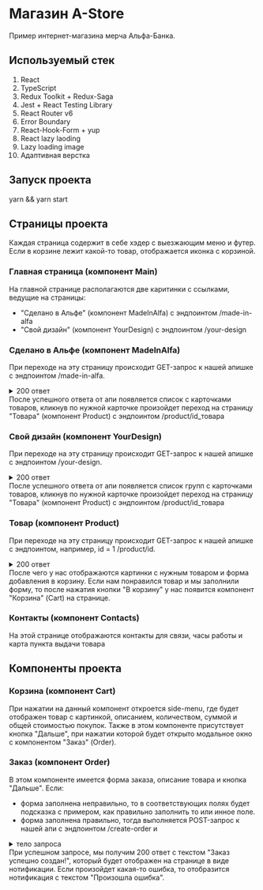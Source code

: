 # Магазин A-Store

Пример интернет-магазина мерча Альфа-Банка.

## Используемый стек

1. React
2. TypeScript
3. Redux Toolkit + Redux-Saga
4. Jest + React Testing Library
5. React Router v6
6. Error Boundary
7. React-Hook-Form + yup
8. React lazy laoding
9. Lazy loading image
10. Адаптивная верстка

## Запуск проекта

yarn && yarn start

## Страницы проекта

Каждая страница содержит в себе хэдер с выезжающим меню и футер. Если в корзине лежит какой-то товар, отображается иконка с корзиной.

### Главная страница (компонент Main)

На главной странице располагаются две каритинки с ссылками, ведущие на страницы:

- "Сделано в Альфе" (компонент MadeInAlfa) с эндпоинтом /made-in-alfa
- "Свой дизайн" (компонент YourDesign) с эндпоинтом /your-design

### Сделано в Альфе (компонент MadeInAlfa)

При переходе на эту страницу происходит GET-запрос к нашей апишке с эндпоинтом /made-in-alfa.

<details>
  <summary>200 ответ</summary>
  
  ```json

[
{
"id": 0,
"preview": "http://qa-games.ru/astore/public/images/15932051.jpeg",
"title": "Рюкзак «Для умных и свободных»",
"description": "Поместится и ноутбук, и худи. У рюкзака широкие красные лямки и светоотражающие элементы — вас заметят и днём, и ночью.",
"price": 4999,
"availability": true
},
{
"id": 1,
"preview": "http://qa-games.ru/astore/public/images/68519498.jpeg",
"title": "Футболка Для умных и свободных",
"description": "Мягкая хлопковая футболка для тех, кто любит быть в центре внимания. Состав и способ ухода вынесли на самое видное место.",
"price": 1999,
"availability": true
},
{
"id": 2,
"preview": "http://qa-games.ru/astore/public/images/77117755.jpeg",
"title": "Блокнот Для умных и свободных",
"description": "Под твёрдой обложкой — 300 белых страниц с градиентом. Должно хватить для небольшого романа или рабочих записей.",
"price": 1499,
"availability": true
},
{
"id": 3,
"preview": "http://qa-games.ru/astore/public/images/15932051.jpeg",
"title": "Чехол с кардхолдером",
"description": "Чтобы карта всегда была под рукой. К чехлу мы сделали яркий стикер — вам решать, клеить его или нет.",
"price": 799,
"availability": false
},
{
"id": 4,
"preview": "http://qa-games.ru/astore/public/images/56369345.jpeg",
"title": "Экоручка",
"description": "Мы сделали ручки из переработанной офисной бумаги. У нас всё идёт в дело.",
"price": 99,
"availability": true
}
]

```

</details>
После успешного ответа от апи появляется список с карточками товаров, кликнув по нужной карточке произойдет переход на страницу "Товара" (компонент Product) с эндпоинтом /product/id_товара

### Свой дизайн (компонент YourDesign)
При переходе на эту страницу происходит GET-запрос к нашей апишке с эндпоинтом /your-design.

<details>
  <summary>200 ответ</summary>

  ```json

[
    {
        "id": 0,
        "title": "Бархатные стикеры",
        "description": "Тактильный антистресс",
        "products": [
            {
                "id": 5,
                "preview": "http://qa-games.ru/astore/public/images/43306375.jpeg",
                "title": "Худи с бархатными стикерами",
                "description": "Выберите стикер, а мы перенесём его на ткань — как на фото. Одежду можно стирать в машинке при 30 °C, вывернув наизнанку. Гладить — с внутренней стороны. Посмотреть и потрогать все стикеры можно в A-Store на Технопарке. А ещё там можно добавить сразу несколько стикеров на одну вещь.",
                "price": 4199,
                "availability": true,
                "subtitle": "Выберите один из восьми стикеров"
            },
            {
                "id": 6,
                "preview": "http://qa-games.ru/astore/public/images/61646585.png",
                "title": "Футболка с бархатными стикерами",
                "description": "Выберите стикер, а мы перенесём его на ткань — как на фото. Одежду можно стирать в машинке при 30 °C, вывернув наизнанку. Гладить — с внутренней стороны. Посмотреть и потрогать все стикеры можно в A-Store на Технопарке. А ещё там можно добавить сразу несколько стикеров на одну вещь.",
                "price": 1799,
                "availability": true,
                "subtitle": "Все варианты — внутри"
            },
            {
                "id": 7,
                "preview": "http://qa-games.ru/astore/public/images/51168667.png",
                "title": "Футболка оверсайз с бархатными стикерами",
                "description": "Выберите стикер, а мы перенесём его на ткань — как на фото. Одежду можно стирать в машинке при 30 °C, вывернув наизнанку. Гладить — с внутренней стороны. Посмотреть и потрогать все стикеры можно в A-Store на Технопарке. А ещё там можно добавить сразу несколько стикеров на одну вещь.",
                "price": 1799,
                "availability": true,
                "subtitle": "Нажмите, чтобы выбрать стикер"
            }
        ]
    }
]

```

</details>
После успешного ответа от апи появляется список групп с карточками товаров, кликнув по нужной карточке произойдет переход на страницу "Товара" (компонент Product) с эндпоинтом /product/id_товара

### Товар (компонент Product)

При переходе на эту страницу происходит GET-запрос к нашей апишке с эндпоинтом, например, id = 1 /product/id.

<details>
  <summary>200 ответ</summary>
  
  ```json

{
"id": 1,
"preview": "http://qa-games.ru/astore/public/images/68519498.jpeg",
"images": [
"http://qa-games.ru/astore/public/images/68519498.jpeg",
"http://qa-games.ru/astore/public/images/56653281.jpeg",
"http://qa-games.ru/astore/public/images/22582542.jpeg"
],
"title": "Футболка Для умных и свободных",
"description": "Мягкая хлопковая футболка для тех, кто любит быть в центре внимания. Состав и способ ухода вынесли на самое видное место.",
"sizes": [
"S",
"M",
"L",
"XL"
],
"colors": [
"white",
"black",
"red"
],
"price": 1999,
"availability": true
}

```

</details>
После чего у нас отображаются картинки с нужным товаром и форма добавления в корзину. Если нам понравился товар и мы заполнили форму, то после нажатия кнопки "В корзину" у нас появится компонент "Корзина" (Cart) на странице.

### Контакты (компонент Contacts)
На этой странице отображаются контакты для связи, часы работы и карта пункта выдачи товара

## Компоненты проекта
### Корзина (компонент Cart)
При нажатии на данный компонент откроется side-menu, где будет отображен товар с картинкой, описанием, количеством, суммой и общей стоимостью покупок. Также в этом компоненте присутствует кнопка "Дальше", при нажатии которой будет открыто модальное окно с компонентом "Заказ" (Order).

### Заказ (компонент Order)
В этом компоненте имеется форма заказа, описание товара и кнопка "Дальше". Если:
- форма заполнена неправильно, то в соответствующих полях будет подсказка с примером, как правильно заполнить то или инное поле.
- форма заполнена правильно, тогда выполняется POST-запрос к нашей апи с эндпоинтом /create-order и
<details>
  <summary>тело запроса</summary>

  ```json

{
  "address": "Ул. Ленина",
  "comment": "",
  "deliveryType": "Доставка по России — 350₽",
  "email": "example@mail.ru",
  "name": "Василий Иванович",
  "paymentType": "Банковская карта",
  "phone": "+7 (000) 000-00-00",
  "promocode": "sale500",
  "isAgree": true,
  "products": [
    {
      "color": null,
      "totalCount": 1,
      "id": "1",
      "preview": "http://qa-games.ru/astore/public/images/61646585.png",
      "price": 1799,
      "size": null,
      "stickerName": null,
      "title": "Футболка с бархатными стикерами",
      "totalPrice": 1799
    }
  ]
}

```

</details>
При успешном запросе, мы получим 200 ответ с текстом "Заказ успешно создан!", который будет отображен на странице в виде нотификации. Если произойдет какая-то ошибка, то отобразится нотификация с текстом "Произошла ошибка".
